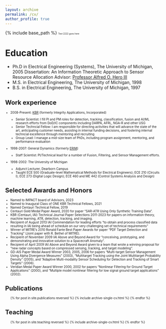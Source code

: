 ```yaml
---
layout: archive
permalink: /cv/
author_profile: true
---
```


{% include base_path %}
<span style="font-size:0.5em;">
Text 2222 goes here
</span>
<span style=font-size:20px>

Education
=========
* Ph.D in Electrical Engineering (Systems), The University of Michigan, 2005
  Dissertation: An Information Theoretic Approach to Sensor Resource Allocation
  Advisor: [Professor Alfred O. Hero III](https://hero.engin.umich.edu/)
* M.S. in Electrical Engineering, The University of Michigan, 1998
* B.S. in Electrical Engineering, The University of Michigan, 1997

</span>

<span style=font-size:10px>


Work experience
===============
* 2008-Present: [KBR](https://kbr.com) (formerly Integrity Applications, Incorporated)
  * Senior Scientist: I fill PI and PM roles for detection, tracking, classification, fusion and AI/ML research efforts from DoD/IC components including DARPA, AFRL, NGA-R and other USG
  * Senior Techncial Fellow: I am responsible for directing activities that will advance the state of the art, anticipating customer needs, assisting in internal funding decisions, and fostering internal techncial excellence through mentoring and recruiting
  * Group Lead: I manage a mid-size team of PhDs, including program assignment, mentoring, and performance evaluation

* 1998-2007: General Dynamics (formerly [ERIM](https://en.wikipedia.org/wiki/Environmental_Research_Institute_of_Michigan))
  * Staff Scientist: PI/Technical lead for a number of Fusion, Filtering, and Sensor Management efforts. 
  
* 1998-2002: The University of Michigan
  * Adjunct Lecturer, Dearborn Campus
  * Taught ECE 500 (Graduate-level Mathematical Methods for Electrical Engineers); ECE 210 (Circuits I); ECE 273 (Digital Logic Design); ECE 460 and ME 442 (Control Systems Analysis and Design)  

  
Selected Awards and Honors
==========================
* Named to IMPACT board of Advisors, 2023
* Named to Inaugural Class of ONE KBR Technical Fellows, 2021
* Named Centauri Technical Fellow, 2019 
* Centauri Gold Medal Paper Award, 2020 for paper “SAR-ATR Using Only Synthetic Training Data”. 
* KBR (Centauri, IAI) Technical Journal Paper Selections 2011-2023 for papers on information theory, machine learning, ATR, detection, tracking, and imaging.
* Recipient of August 2013 IAI Commendation for leading efforts “to obtain and process classified data resulting in IAI being ahead of schedule on our very challenging set of technical requirements”
* Winner of MITRE’s 2010 Ronald Fante Best Paper Awards for paper “PDF Target Detection and Tracking” (Joint paper with R. Bethel of MITRE).
* Recipient of November 2009 IAI Above and Beyond Award for “conceiving, prototyping, and demonstrating and innovative solution to a Spacecraft Anomaly”.
* Recipient of April 2009 IAI Above and Beyond Award given to a team that wrote a winning proposal for “new radar concepts based on compressed sensing, tracking, and target modeling”.
* GD-AIS Paper Medal Award Winner 2003, 2005, 2006 for papers “Multi-target Sensor Management Using Alpha Divergence Measures” (2003), “Multitarget Tracking using the Joint Multitarget Probability Density” (2005), and “Adaptive Multi-modality Sensor Scheduling for Detection and Tracking of Smart Targets” (2006).
* Veridian Medal Paper Award Winner 2000, 2002 for papers “Nonlinear Filtering for Ground Target Applications” (2000), and “Multiple model nonlinear filtering for low signal ground target applications” (2002).


Publications
============
  <ul>{% for post in site.publications reversed %}
    {% include archive-single-cv.html %}
  {% endfor %}</ul>

  
Teaching
========
  <ul>{% for post in site.teaching reversed %}
    {% include archive-single-cv.html %}
  {% endfor %}</ul>

  
</span>
